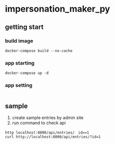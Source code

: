 # impersonation_maker_py

## getting start
### build image
```
docker-compose build --no-cache
```

### app starting 
```
docker-compose up -d
```

### app setting
```
```



## sample
1. create sample entries by admin site
2. run command to check api
```
http localhost:8000/api/entries/　id==1
curl http://localhost:8000/api/entries/?id=1
```
